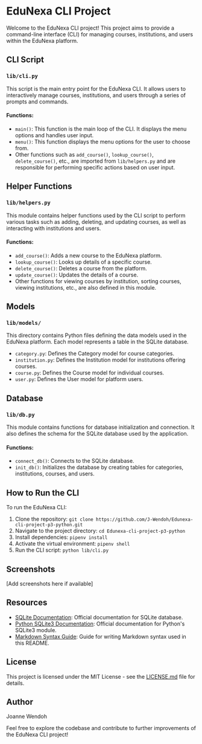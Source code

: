 # EduNexa CLI Project

Welcome to the EduNexa CLI project! This project aims to provide a command-line interface (CLI) for managing courses, institutions, and users within the EduNexa platform.

## CLI Script

### `lib/cli.py`

This script is the main entry point for the EduNexa CLI. It allows users to interactively manage courses, institutions, and users through a series of prompts and commands.

#### Functions:

- `main()`: This function is the main loop of the CLI. It displays the menu options and handles user input.
- `menu()`: This function displays the menu options for the user to choose from.
- Other functions such as `add_course()`, `lookup_course()`, `delete_course()`, etc., are imported from `lib/helpers.py` and are responsible for performing specific actions based on user input.

## Helper Functions

### `lib/helpers.py`

This module contains helper functions used by the CLI script to perform various tasks such as adding, deleting, and updating courses, as well as interacting with institutions and users.

#### Functions:

- `add_course()`: Adds a new course to the EduNexa platform.
- `lookup_course()`: Looks up details of a specific course.
- `delete_course()`: Deletes a course from the platform.
- `update_course()`: Updates the details of a course.
- Other functions for viewing courses by institution, sorting courses, viewing institutions, etc., are also defined in this module.

## Models

### `lib/models/`

This directory contains Python files defining the data models used in the EduNexa platform. Each model represents a table in the SQLite database.

- `category.py`: Defines the Category model for course categories.
- `institution.py`: Defines the Institution model for institutions offering courses.
- `course.py`: Defines the Course model for individual courses.
- `user.py`: Defines the User model for platform users.

## Database

### `lib/db.py`

This module contains functions for database initialization and connection. It also defines the schema for the SQLite database used by the application.

#### Functions:

- `connect_db()`: Connects to the SQLite database.
- `init_db()`: Initializes the database by creating tables for categories, institutions, courses, and users.

## How to Run the CLI

To run the EduNexa CLI:

1. Clone the repository: `git clone https://github.com/J-Wendoh/Edunexa-cli-project-p3-python.git`
2. Navigate to the project directory: `cd Edunexa-cli-project-p3-python`
3. Install dependencies: `pipenv install`
4. Activate the virtual environment: `pipenv shell`
5. Run the CLI script: `python lib/cli.py`

## Screenshots

[Add screenshots here if available]

## Resources

- [SQLite Documentation](https://www.sqlite.org/docs.html): Official documentation for SQLite database.
- [Python SQLite3 Documentation](https://docs.python.org/3/library/sqlite3.html): Official documentation for Python's SQLite3 module.
- [Markdown Syntax Guide](https://www.markdownguide.org/basic-syntax/): Guide for writing Markdown syntax used in this README.

## License

This project is licensed under the MIT License - see the [LICENSE.md](LICENSE.md) file for details.

## Author

Joanne Wendoh

Feel free to explore the codebase and contribute to further improvements of the EduNexa CLI project!
